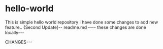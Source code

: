 # hello-world
This is simple hello world repository
I have done some changes to add new feature.. 
{Second Update}-- readme.md
---- these changes are done locally---

CHANGES---
